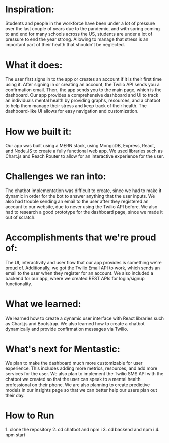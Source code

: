 <h1>Inspiration:</h1>

Students and people in the workforce have been under a lot of pressure over the last couple of years due to the pandemic, and with spring coming to and end for many schools across the US, students are under a lot of pressure to end the year strong. Allowing to manage that stress is an important part of their health that shouldn't be neglected.

<h1>What it does:</h1>

The user first signs in to the app or creates an account if it is their first time using it. After signing in or creating an account, the Twilio API sends you a confirmation email. Then, the app sends you to the main page, which is the dashboard. Our app provides a comprehensive dashboard and UI to track an individuals mental health by providing graphs, resources, and a chatbot to help them manage their stress and keep track of their health. The dashboard-like UI allows for easy navigation and customization.

<h1>How we built it:</h1>

Our app was built using a MERN stack, using MongoDB, Express, React, and Node.JS to create a fully functional web app. We used libraries such as Chart.js and Reach Router to allow for an interactive experience for the user.

<h1>Challenges we ran into:</h1>

The chatbot implementation was difficult to create, since we had to make it dynamic in order for the bot to answer anything that the user inputs. We also had trouble sending an email to the user after they registered an account to our website, due to never using the Twilio API before. We also had to research a good prototype for the dashboard page, since we made it out of scratch.

<h1>Accomplishments that we're proud of:</h1>

The UI, interactivity and user flow that our app provides is something we're proud of. Additionally, we got the Twilio Email API to work, which sends an email to the user when they register for an account. We also included a backend for our app, where we created REST APIs for login/signup functionality.

<h1>What we learned:</h1>

We learned how to create a dynamic user interface with React libraries such as Chart.js and Bootstrap. We also learned how to create a chatbot dynamically and provide confirmation messages via Twilio.

<h1>What's next for Mentastic:</h1>

We plan to make the dashboard much more customizable for user experience. This includes adding more metrics, resources, and add more services for the user. We also plan to implement the Twilio SMS API with the chatbot we created so that the user can speak to a mental health professional on their phone. We are also planning to create predictive models in our insights page so that we can better help our users plan out their day.

<h1> How to Run </h1>
1. clone the repository
2. cd chatbot and npm i
3. cd backend and npm i
4. npm start
